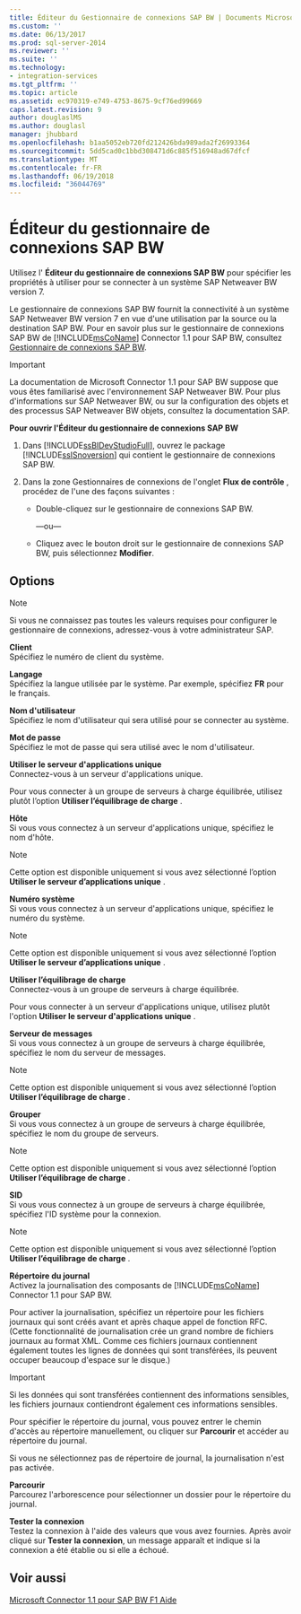 ```yaml
---
title: Éditeur du Gestionnaire de connexions SAP BW | Documents Microsoft
ms.custom: ''
ms.date: 06/13/2017
ms.prod: sql-server-2014
ms.reviewer: ''
ms.suite: ''
ms.technology:
- integration-services
ms.tgt_pltfrm: ''
ms.topic: article
ms.assetid: ec970319-e749-4753-8675-9cf76ed99669
caps.latest.revision: 9
author: douglaslMS
ms.author: douglasl
manager: jhubbard
ms.openlocfilehash: b1aa5052eb720fd212426bda989ada2f26993364
ms.sourcegitcommit: 5dd5cad0c1bbd308471d6c885f516948ad67dfcf
ms.translationtype: MT
ms.contentlocale: fr-FR
ms.lasthandoff: 06/19/2018
ms.locfileid: "36044769"
---
```

# <a name="sap-bw-connection-manager-editor"></a>Éditeur du gestionnaire de connexions SAP BW
  Utilisez l' **Éditeur du gestionnaire de connexions SAP BW** pour spécifier les propriétés à utiliser pour se connecter à un système SAP Netweaver BW version 7.  
  
 Le gestionnaire de connexions SAP BW fournit la connectivité à un système SAP Netweaver BW version 7 en vue d'une utilisation par la source ou la destination SAP BW. Pour en savoir plus sur le gestionnaire de connexions SAP BW de [!INCLUDE[msCoName](../includes/msconame-md.md)] Connector 1.1 pour SAP BW, consultez [Gestionnaire de connexions SAP BW](connection-manager/sap-bw-connection-manager.md).  
  
> [!IMPORTANT]  
>  La documentation de Microsoft Connector 1.1 pour SAP BW suppose que vous êtes familiarisé avec l'environnement SAP Netweaver BW. Pour plus d'informations sur SAP Netweaver BW, ou sur la configuration des objets et des processus SAP Netweaver BW objets, consultez la documentation SAP.  
  
 **Pour ouvrir l'Éditeur du gestionnaire de connexions SAP BW**  
  
1.  Dans [!INCLUDE[ssBIDevStudioFull](../includes/ssbidevstudiofull-md.md)], ouvrez le package [!INCLUDE[ssISnoversion](../includes/ssisnoversion-md.md)] qui contient le gestionnaire de connexions SAP BW.  
  
2.  Dans la zone Gestionnaires de connexions de l'onglet **Flux de contrôle** , procédez de l'une des façons suivantes :  
  
    -   Double-cliquez sur le gestionnaire de connexions SAP BW.  
  
         —ou—  
  
    -   Cliquez avec le bouton droit sur le gestionnaire de connexions SAP BW, puis sélectionnez **Modifier**.  
  
## <a name="options"></a>Options  
  
> [!NOTE]  
>  Si vous ne connaissez pas toutes les valeurs requises pour configurer le gestionnaire de connexions, adressez-vous à votre administrateur SAP.  
  
 **Client**  
 Spécifiez le numéro de client du système.  
  
 **Langage**  
 Spécifiez la langue utilisée par le système. Par exemple, spécifiez **FR** pour le français.  
  
 **Nom d'utilisateur**  
 Spécifiez le nom d'utilisateur qui sera utilisé pour se connecter au système.  
  
 **Mot de passe**  
 Spécifiez le mot de passe qui sera utilisé avec le nom d'utilisateur.  
  
 **Utiliser le serveur d'applications unique**  
 Connectez-vous à un serveur d'applications unique.  
  
 Pour vous connecter à un groupe de serveurs à charge équilibrée, utilisez plutôt l’option **Utiliser l’équilibrage de charge** .  
  
 **Hôte**  
 Si vous vous connectez à un serveur d'applications unique, spécifiez le nom d'hôte.  
  
> [!NOTE]  
>  Cette option est disponible uniquement si vous avez sélectionné l’option **Utiliser le serveur d’applications unique** .  
  
 **Numéro système**  
 Si vous vous connectez à un serveur d'applications unique, spécifiez le numéro du système.  
  
> [!NOTE]  
>  Cette option est disponible uniquement si vous avez sélectionné l’option **Utiliser le serveur d’applications unique** .  
  
 **Utiliser l’équilibrage de charge**  
 Connectez-vous à un groupe de serveurs à charge équilibrée.  
  
 Pour vous connecter à un serveur d'applications unique, utilisez plutôt l'option **Utiliser le serveur d'applications unique** .  
  
 **Serveur de messages**  
 Si vous vous connectez à un groupe de serveurs à charge équilibrée, spécifiez le nom du serveur de messages.  
  
> [!NOTE]  
>  Cette option est disponible uniquement si vous avez sélectionné l’option **Utiliser l’équilibrage de charge** .  
  
 **Grouper**  
 Si vous vous connectez à un groupe de serveurs à charge équilibrée, spécifiez le nom du groupe de serveurs.  
  
> [!NOTE]  
>  Cette option est disponible uniquement si vous avez sélectionné l’option **Utiliser l’équilibrage de charge** .  
  
 **SID**  
 Si vous vous connectez à un groupe de serveurs à charge équilibrée, spécifiez l'ID système pour la connexion.  
  
> [!NOTE]  
>  Cette option est disponible uniquement si vous avez sélectionné l’option **Utiliser l’équilibrage de charge** .  
  
 **Répertoire du journal**  
 Activez la journalisation des composants de [!INCLUDE[msCoName](../includes/msconame-md.md)] Connector 1.1 pour SAP BW.  
  
 Pour activer la journalisation, spécifiez un répertoire pour les fichiers journaux qui sont créés avant et après chaque appel de fonction RFC. (Cette fonctionnalité de journalisation crée un grand nombre de fichiers journaux au format XML. Comme ces fichiers journaux contiennent également toutes les lignes de données qui sont transférées, ils peuvent occuper beaucoup d'espace sur le disque.)  
  
> [!IMPORTANT]  
>  Si les données qui sont transférées contiennent des informations sensibles, les fichiers journaux contiendront également ces informations sensibles.  
  
 Pour spécifier le répertoire du journal, vous pouvez entrer le chemin d'accès au répertoire manuellement, ou cliquer sur **Parcourir** et accéder au répertoire du journal.  
  
 Si vous ne sélectionnez pas de répertoire de journal, la journalisation n'est pas activée.  
  
 **Parcourir**  
 Parcourez l'arborescence pour sélectionner un dossier pour le répertoire du journal.  
  
 **Tester la connexion**  
 Testez la connexion à l'aide des valeurs que vous avez fournies. Après avoir cliqué sur **Tester la connexion**, un message apparaît et indique si la connexion a été établie ou si elle a échoué.  
  
## <a name="see-also"></a>Voir aussi  
 [Microsoft Connector 1.1 pour SAP BW F1 Aide](microsoft-connector-for-sap-bw-f1-help.md)  
  
  